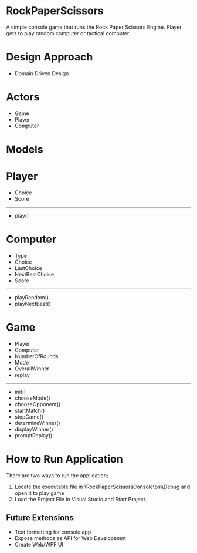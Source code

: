 # RockPaperScissors
A simple console game that runs the Rock Paper Scissors Engine. Player gets to play random computer or tactical computer.

# Design Approach
- Domain Driven Design 

# Actors
- Game
- Player
- Computer

# Models

# Player
+ Choice
+ Score
_______________
+ play()

# Computer
+ Type
+ Choice
+ LastChoice
+ NextBestChoice
+ Score
________________
+ playRandom()
+ playNextBest()

# Game
+ Player
+ Computer
+ NumberOfRounds
+ Mode
+ OverallWinner
+ replay
________________
+ init()
+ chooseMode()
+ chooseOpponent()
+ startMatch()
+ stopGame()
+ determineWinner()
+ displayWinner()
+ promptReplay()

# How to Run Application
There are two ways to run the application;
1. Locate the executable file in \RockPaperScissorsConsole\bin\Debug and open it to play game
2. Load the Project File in Visual Studio and Start Project.

## Future Extensions
- Text formatting for console app
- Expose methods as API for Web Developemnt
- Create Web/WPF UI
